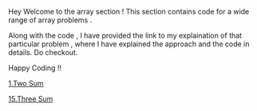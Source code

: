 Hey Welcome to the array section ! 
This section contains code for a wide range of array problems .


Along with the code , I have provided the link to my explaination of that particular problem , where I have explained the approach and the code in details.
Do checkout.


Happy Coding !!

[1.Two Sum](https://leetcode.com/problems/two-sum/solutions/5764422/2-sum-easiest-explanation-youll-see)

[15.Three Sum](https://leetcode.com/problems/3sum/solutions/5768776/3sum-easiest-explanation-you-ll-see)
